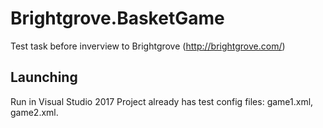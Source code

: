 # Brightgrove.BasketGame
Test task before inverview to Brightgrove (http://brightgrove.com/)

## Launching
Run in Visual Studio 2017
Project already has test config files: game1.xml, game2.xml.
